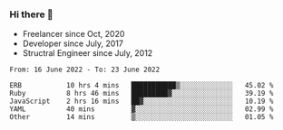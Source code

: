 ### Hi there 👋

- Freelancer since Oct, 2020
- Developer since July, 2017
- Structral Engineer since July, 2012

<!--START_SECTION:waka-->

```text
From: 16 June 2022 - To: 23 June 2022

ERB           10 hrs 4 mins   ███████████▒░░░░░░░░░░░░░   45.02 %
Ruby          8 hrs 46 mins   █████████▓░░░░░░░░░░░░░░░   39.19 %
JavaScript    2 hrs 16 mins   ██▓░░░░░░░░░░░░░░░░░░░░░░   10.19 %
YAML          40 mins         ▓░░░░░░░░░░░░░░░░░░░░░░░░   02.99 %
Other         14 mins         ▒░░░░░░░░░░░░░░░░░░░░░░░░   01.05 %
```

<!--END_SECTION:waka-->
